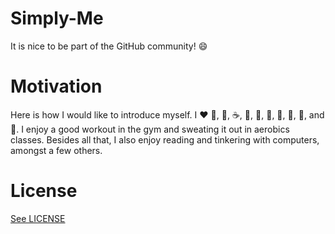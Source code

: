 # Simply-Me

It is nice to be part of the GitHub community! :smile:

# Motivation

Here is how I would like to introduce myself. 
I :heart: :egg:, :icecream:, :coffee:, :tea:, :milk_glass:, :cake:, :chocolate_bar:, :cookie:, :cheese:, and :dancer:.
I enjoy a good workout in the gym and sweating it out in aerobics classes.
Besides all that, I also enjoy reading and tinkering with computers, amongst a few others.

# License

[See LICENSE](https://github.com/CookiesNCream/Simply-Me/blob/master/LICENSE1.md)
